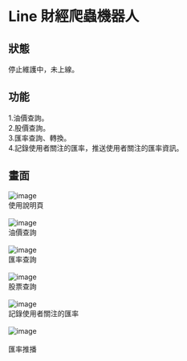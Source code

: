 # Line 財經爬蟲機器人

## 狀態
停止維護中，未上線。

## 功能
1.油價查詢。<br>
2.股價查詢。<br>
3.匯率查詢、轉換。<br>
4.記錄使用者關注的匯率，推送使用者關注的匯率資訊。<br>

## 畫面
![image](https://github.com/tohousanae/line-financial-bot/assets/122202405/2241f9be-b5c1-4bd2-acdb-d91bf0025404)<br>
使用說明頁<br>
<br>
![image](https://github.com/tohousanae/line-financial-bot/assets/122202405/b1ede206-2fd1-480d-a4bd-b99c1ca63d20)<br>
油價查詢<br>
<br>
![image](https://github.com/tohousanae/line-financial-bot/assets/122202405/062c66ec-a303-4cda-a943-b226fdbe523a)<br>
匯率查詢<br>
<br>
![image](https://github.com/tohousanae/line-financial-bot/assets/122202405/690d4cb9-9f99-4b3f-95dd-8241dd743386)<br>
股票查詢<br>
<br>
![image](https://github.com/tohousanae/line-financial-bot/assets/122202405/af2355a6-0d14-43cf-9859-d760da14b2b9)<br>
記錄使用者關注的匯率<br>
<br>
![image](https://github.com/tohousanae/line-financial-bot/assets/122202405/f4a6ae0c-555c-4593-beac-9e5f4089917a)<br>
<br>匯率推播
<br>
